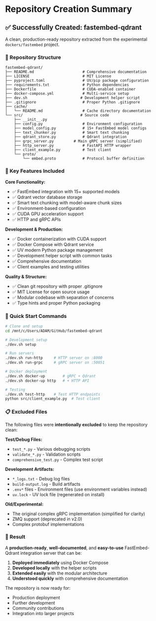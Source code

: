 # Repository Creation Summary

## ✅ Successfully Created: fastembed-qdrant

A clean, production-ready repository extracted from the experimental `dockers/fastembed` project.

### 📁 Repository Structure

```
fastembed-qdrant/
├── README.md                      # Comprehensive documentation
├── LICENSE                        # MIT License
├── pyproject.toml                 # UV/pip package configuration  
├── requirements.txt               # Python dependencies
├── Dockerfile                     # CUDA-enabled container
├── docker-compose.yml             # Multi-service setup
├── dev.sh                        # Development helper script
├── .gitignore                     # Proper Python .gitignore
├── cache/                        
│   └── README.md                  # Cache directory documentation
└── src/                          # Source code
    ├── __init__.py               
    ├── config.py                  # Environment configuration
    ├── model_config.py            # 15+ FastEmbed model configs
    ├── text_chunker.py            # Smart text chunking
    ├── qdrant_store.py            # Qdrant integration
    ├── grpc_server.py         # Main gRPC server (simplified)
    ├── http_server.py             # FastAPI HTTP wrapper
    ├── client_example.py          # Test client
    └── proto/
        └── embed.proto            # Protocol buffer definition
```

### 🎯 Key Features Included

**Core Functionality:**
- ✅ FastEmbed integration with 15+ supported models
- ✅ Qdrant vector database storage
- ✅ Smart text chunking with model-aware chunk sizes
- ✅ Environment-based configuration 
- ✅ CUDA GPU acceleration support
- ✅ HTTP and gRPC APIs

**Development & Production:**
- ✅ Docker containerization with CUDA support
- ✅ Docker Compose with Qdrant service
- ✅ UV modern Python package management
- ✅ Development helper script with common tasks
- ✅ Comprehensive documentation
- ✅ Client examples and testing utilities

**Quality & Structure:**
- ✅ Clean git repository with proper .gitignore
- ✅ MIT License for open source usage
- ✅ Modular codebase with separation of concerns
- ✅ Type hints and proper Python packaging

### 🚀 Quick Start Commands

```bash
# Clone and setup
cd /mnt/c/Users/ADAM/GitHub/fastembed-qdrant

# Development setup
./dev.sh setup

# Run servers
./dev.sh run-http     # HTTP server on :8000
./dev.sh run-grpc     # gRPC server on :50051

# Docker deployment  
./dev.sh docker-up        # gRPC + Qdrant
./dev.sh docker-up http   # + HTTP API

# Testing
./dev.sh test-http    # Test HTTP endpoints
python src/client_example.py  # Test client
```

### 📋 Excluded Files

The following files were **intentionally excluded** to keep the repository clean:

**Test/Debug Files:**
- `test_*.py` - Various debugging scripts
- `validate_*.py` - Validation scripts
- `comprehensive_test.py` - Complex test script

**Development Artifacts:**
- `*_logs.txt` - Debug log files
- `build-output.log` - Build artifacts
- `.env*` files - Environment files (use environment variables instead)
- `uv.lock` - UV lock file (regenerated on install)

**Old/Experimental:**
- The original complex gRPC implementation (simplified for clarity)
- ZMQ support (deprecated in v2.0)
- Complex protobuf implementations

### 🎉 Result

A **production-ready**, **well-documented**, and **easy-to-use** FastEmbed-Qdrant integration server that can be:

1. **Deployed immediately** using Docker Compose
2. **Developed locally** with the helper scripts  
3. **Extended easily** with the modular architecture
4. **Understood quickly** with comprehensive documentation

The repository is now ready for:
- Production deployment
- Further development 
- Community contributions
- Integration into larger projects